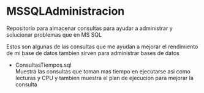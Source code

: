 # MSSQLAdministracion
Repositorio para almacenar consultas para ayudar a administrar y solucionar problemas que en MS SQL

Estos son algunas de las consultas que me ayudan a mejorar el rendimiento de mi base de datos 
tambien sirven para administrar bases de datos

- ConsultasTiempos.sql  
  Muestra las consultas que toman mas tiempo en ejecutarse asi como lecturas y CPU y tambien muestra el plan de ejecucion para mejorar la consulta
